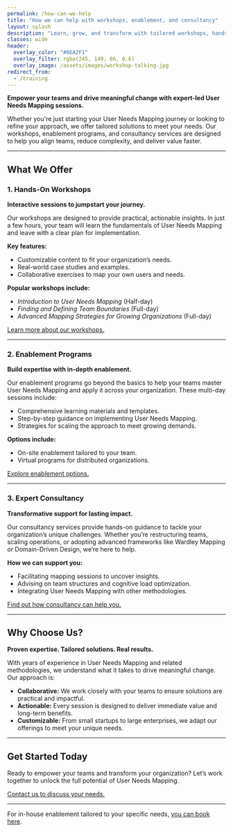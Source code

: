 ```yaml
---
permalink: /how-can-we-help
title: "How we can help with workshops, enablement, and consultancy"
layout: splash
description: "Learn, grow, and transform with tailored workshops, hands-on enablement, and expert consultancy in User Needs Mapping."
classes: wide
header: 
  overlay_color: "#0EA2F1"
  overlay_filter: rgba(245, 149, 66, 0.6)
  overlay_image: /assets/images/workshop-talking.jpg
redirect_from:
  - /training
---
```


**Empower your teams and drive meaningful change with expert-led User Needs Mapping sessions.**

Whether you're just starting your User Needs Mapping journey or looking to refine your approach, we offer tailored solutions to meet your needs. Our workshops, enablement programs, and consultancy services are designed to help you align teams, reduce complexity, and deliver value faster.

---

## What We Offer

### 1. Hands-On Workshops

**Interactive sessions to jumpstart your journey.**

Our workshops are designed to provide practical, actionable insights. In just a few hours, your team will learn the fundamentals of User Needs Mapping and leave with a clear plan for implementation.

**Key features:**
- Customizable content to fit your organization’s needs.
- Real-world case studies and examples.
- Collaborative exercises to map your own users and needs.

**Popular workshops include:**
- *Introduction to User Needs Mapping* (Half-day)
- *Finding and Defining Team Boundaries* (Full-day)
- *Advanced Mapping Strategies for Growing Organizations* (Full-day)

[Learn more about our workshops.](/workshops)

---

### 2. Enablement Programs

**Build expertise with in-depth enablement.**

Our enablement programs go beyond the basics to help your teams master User Needs Mapping and apply it across your organization. These multi-day sessions include:
- Comprehensive learning materials and templates.
- Step-by-step guidance on implementing User Needs Mapping.
- Strategies for scaling the approach to meet growing demands.

**Options include:**
- On-site enablement tailored to your team.
- Virtual programs for distributed organizations.

[Explore enablement options.](/enablement)

---

### 3. Expert Consultancy

**Transformative support for lasting impact.**

Our consultancy services provide hands-on guidance to tackle your organization’s unique challenges. Whether you’re restructuring teams, scaling operations, or adopting advanced frameworks like Wardley Mapping or Domain-Driven Design, we’re here to help.

**How we can support you:**
- Facilitating mapping sessions to uncover insights.
- Advising on team structures and cognitive load optimization.
- Integrating User Needs Mapping with other methodologies.

[Find out how consultancy can help you.](/consultancy)

---

## Why Choose Us?

**Proven expertise. Tailored solutions. Real results.**

With years of experience in User Needs Mapping and related methodologies, we understand what it takes to drive meaningful change. Our approach is:
- **Collaborative:** We work closely with your teams to ensure solutions are practical and impactful.
- **Actionable:** Every session is designed to deliver immediate value and long-term benefits.
- **Customizable:** From small startups to large enterprises, we adapt our offerings to meet your unique needs.

---

## Get Started Today

Ready to empower your teams and transform your organization? Let’s work together to unlock the full potential of User Needs Mapping.

[Contact us to discuss your needs.](/contact)

---

For in-house enablement tailored to your specific needs, [you can book here](https://find.teamboundaries.com/).
